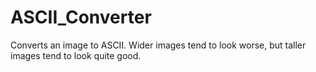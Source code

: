 # ASCII_Converter
Converts an image to ASCII.
Wider images tend to look worse, but taller images tend to look quite good.
